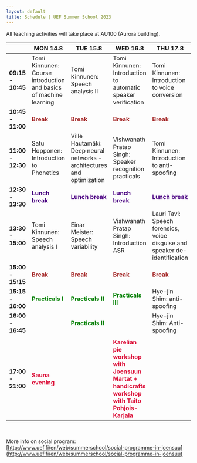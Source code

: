 ```yaml
---
layout: default
title: Schedule | UEF Summer School 2023
---
```


All teaching activities will take place at AU100 (Aurora building).

|                   | MON 14.8                                          | TUE 15.8                                                | WED 16.8                                          | THU 17.8                                          | FRI 18.8                                          |
|-------------------|---------------------------------------------------|---------------------------------------------------------|---------------------------------------------------|---------------------------------------------------|---------------------------------------------------|
| **09:15 - 10:45**   |            Tomi Kinnunen: Course introduction and basics of machine learning                                       |  Tomi Kinnunen: Speech analysis II                      | Tomi Kinnunen: Introduction to automatic speaker verification                      | Tomi Kinnunen: Introduction to voice conversion | Hye-jin Shim: Anti-spoofing         |
| **10:45 - 11:00** | <span style="color:brown">**Break**</span> | <span style="color:brown">**Break**</span>       | <span style="color:brown">**Break**</span> | <span style="color:brown">**Break**</span>       | <span style="color:brown">**Break**</span> |
| **11:00 - 12:30** | Satu Hopponen: Introduction to Phonetics           |        Ville Hautamäki: Deep neural networks - architectures and optimization          | Vishwanath Pratap Singh: Speaker recognition practicals                   | Tomi Kinnunen: Introduction to anti-spoofing | Rosa González Hautamäki: Interpretability and speech technology models |
| **12:30 - 13:30** | <span style="color:indigo">**Lunch break**</span> | <span style="color:indigo">**Lunch break**</span>       | <span style="color:indigo">**Lunch break**</span> | <span style="color:indigo">**Lunch break**</span>       | <span style="color:indigo">**Lunch break**</span>   |
| **13:30 - 15:00** | Tomi Kinnunen: Speech analysis I                          |            Einar Meister: Speech variability                  | Vishwanath Pratap Singh: Introduction ASR           |  Lauri Tavi: Speech forensics, voice disguise and speaker de-identification | Poster session (+ mandatory learning diary from participants) |
| **15:00 - 15:15** | <span style="color:brown">**Break**</span> | <span style="color:brown">**Break**</span>       | <span style="color:brown">**Break**</span> | <span style="color:brown">**Break**</span>       |   <span style="color:brown">**Break**</span> |
| **15:15 - 16:00** | <span style="color:green">**Practicals I**</span>             | <span style="color:green">**Practicals II**</span> | <span style="color:green">**Practicals III**</span>                                          | Hye-jin Shim: anti-spoofing |  <span style="color:green">**Practicals IV**</span> |
| **16:00 - 16:45** |                 | <span style="color:green">**Practicals II**</span> |                                           | Hye-jin Shim: Anti-spoofing |  <span style="color:green">**Practicals IV**</span> |
|                   |                                                   |                                                         |                                                   |                                                         |                                                   |
| **17:00 - 21:00**  | <span style="color:crimson">**Sauna evening**</span>          |                                                         | <span style="color:crimson">**Karelian pie workshop with Joensuun Martat + handicrafts workshop with Taito Pohjois-Karjala**</span>                                                                        |                                                   |                 <span style="color:crimson">**Farewell dinner (Kerubi)**                                  |

&nbsp;

More info on social program: [http://www.uef.fi/en/web/summerschool/social-programme-in-joensuu](http://www.uef.fi/en/web/summerschool/social-programme-in-joensuu)
&nbsp;

